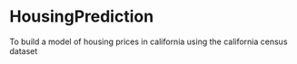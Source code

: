 # HousingPrediction
To build a model of housing prices in california using the california census dataset
